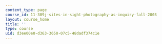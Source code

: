 ```yaml
---
content_type: page
course_id: 11-309j-sites-in-sight-photography-as-inquiry-fall-2003
layout: course_home
title: ''
type: course
uid: d3ee00e0-d363-3650-07c5-48dadf374c1e
---
```

